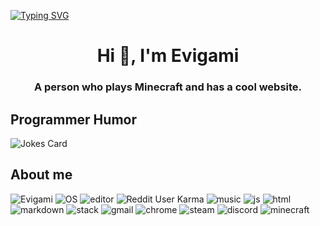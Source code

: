 [![Typing SVG](https://readme-typing-svg.herokuapp.com?lines=Hello!+I+am+Evigami!;HTML+Coder;JavaScript+Game+Developer;Creator+of+The+Theta+Project)](https://git.io/typing-svg)
<h1 align="center">Hi 👋, I'm Evigami</h1>
<h3 align="center">A person who plays Minecraft and has a cool website.</h3>
<h2>Programmer Humor</h2>
<img src="https://readme-jokes.vercel.app/api" alt="Jokes Card" />
<h2>About me</h2>
<p align="left"> 
       <img src="https://komarev.com/ghpvc/?username=Evigami&label=Profile Visitors&color=001eff&style=flat-square" alt="Evigami" />
       <img src="https://img.shields.io/badge/OS-Windows-brightgreen/?logo=Windows&style=flat-square" alt="OS" />
       <img src="https://img.shields.io/badge/Editor-VS%20Code-blue/?logo=visualstudiocode&logoColor=blue&color=blue&style=flat-square" alt="editor">
       <img src="https://img.shields.io/reddit/user-karma/combined/ComprehensiveSpeed17?logo=reddit&style=flat-square" alt="Reddit User Karma">
       <img src="https://img.shields.io/badge/Listens%20to-Spotify-blue/?logo=spotify&logoColor=warning&color=1DB954&style=flat-square" alt="music">
       <img src="https://img.shields.io/badge/Knows-JavaScript-blue/?logo=javascript&logoColor=warning&color=yellow&style=flat-square" alt="js">
       <img src="https://img.shields.io/badge/Knows-HTML-blue/?logo=html5&logoColor=warning&color=orange&style=flat-square" alt="html">
       <img src="https://img.shields.io/badge/Knows-MarkDown-FFF?logo=markdown&style=flat-square" alt="markdown">
       <img src="https://img.shields.io/badge/Uses-stackoverflow-blue/?logo=stackoverflow&logoColor=warning&color=ef8236&style=flat-square" alt="stack">
       <img alt="gmail" src="https://img.shields.io/badge/Uses-Gmail-blue/?logo=gmail&logoColor=warning&color=red&style=flat-square">
       <img alt="chrome" src="https://img.shields.io/badge/Uses-Chrome-blue/?logo=Google%20Chrome&logoColor=1DA462&color=1DA462&style=flat-square">
       <img alt="steam" src="https://img.shields.io/badge/Uses-Steam-blue/?logo=steam&logoColor=1b2838&color=1b2838&style=flat-square">
       <img src="https://img.shields.io/badge/Uses-Discord-blue/?logo=discord&logoColor=warning&color=7289DA&style=flat-square" alt="discord">
       <img src="https://img.shields.io/badge/Uses-Minecraft-blue/?logo=Minecraft&logoColor=warning&color=55FF55&style=flat-square" alt="minecraft">
</p>
